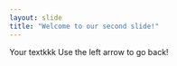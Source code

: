 ```yaml
---
layout: slide
title: "Welcome to our second slide!"
---
```

Your textkkk
Use the left arrow to go back!
